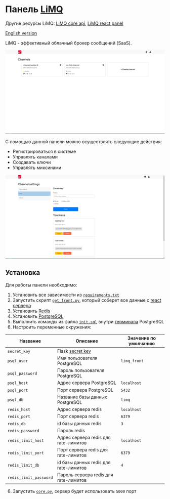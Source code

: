 # Панель [LiMQ](https://github.com/emmitrin/limq)

Другие ресурсы LiMQ: [LiMQ core api](https://github.com/emmitrin/limq), [LiMQ react panel](https://github.com/gaskeo/limq-panel)

[English version](README.md)

LiMQ - эффективный облачный брокер сообщений (SaaS).

![channels](assets/channels.jpg)

С помощью данной панели можно осуществлять следующие действия:
* Регистрироваться в системе
* Управлять каналами
* Создавать ключи
* Управлять миксинами

![keys](assets/keys.jpg)
## Установка
Для работы панели необходимо: 
1. Установить все зависимости из [`requirements.txt`](requirements.txt)
2. Запустить скрипт [`get_front.py`](get_front.py), который соберет все данные с [react сервера](https://github.com/gaskeo/limq-front)
3. Установить [Redis](https://redis.io/) 
4. Установить [PostgreSQL](https://www.postgresql.org/)
5. Выполнить команды из файла [`init.sql`](storage/init.sql) 
   внутри [терминала](https://www.postgresql.org/docs/current/app-psql.html) PostgreSQL
6. Настроить переменные окружения:

| Название | Описание | Значение по умолчанию |
|----------|----------|-----------------------|
| `secret_key` | Flask [secret key](https://flask.palletsprojects.com/en/2.1.x/config/#SECRET_KEY) | |
| `psql_user` | Имя пользователя PostgreSQL | `limq_front` | 
| `psql_password` | Пароль пользователя PostgreSQL |  |
| `psql_host` | Адрес сервера PostgreSQL | `localhost` | 
| `psql_port` |  Порт сервера PostgreSQL | `5432` |
| `psql_db` | Название базы данных PostgreSQL | `limq` |
| `redis_host` | Адрес сервера redis | `localhost` |
| `redis_port` | Порт сервера redis | `6379` | 
| `redis_db` | id базы данных redis | `3` | 
| `redis_password` | Пароль redis | | 
| `redis_limit_host`| Адрес сервера redis для rate-лимитов | `localhost` |
| `redis_limit_port` | Порт сервера redis для rate-лимитов | `6379` |
| `redis_limit_db` | id базы данных redis для rate-лимитов| `4` |
| `redis_limit_password` | Пароль сервера redis для rate-лимитов | |


6. Запустить [`core.py`](core.py), сервер будет использовать `5000` порт

